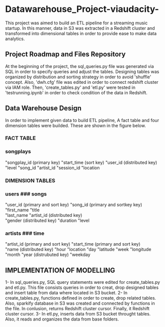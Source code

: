 # Datawarehouse_Project-viaudacity-

This project was aimed to build an ETL pipeline for a streaming music startup. In this manner, data in S3 was extracted in a Redshift cluster and transformed into dimensional tables in order to provide ease to make data analytics.


## Project Roadmap and Files Repository

At the beginning of the project, the sql_queries.py file was generated via SQL in order to specify queries and adjust the tables. Designing tables was organized by distribution and sorting strategy in order to avoid 'shuffle' concept. Also, 'dwh.cfg' file was edited in order to connect redshift cluster via IAM role. Then, 'create_tables.py' and 'etl.py' were tested in 'testrunning.ipynb' in order to check condition of the data in Redshift. 


## Data Warehouse Design

In order to implement given data to build ETL pipeline, A fact table and four dimension tables were builded. These are shown in the figure below.


### FACT TABLE

### songplays
"songplay_id (primary key)
"start_time  (sort key)
"user_id     (distributed key)
"level
"song_id
"artist_id
"session_id
"location


### DIMENSION TABLES

### users                              ### songs                
"user_id (primary and sort key)        "song_id   (primary and sortkey key)
"first_name                            "title    
"last_name                             "artist_id (distributed key)  
"gender  (distributed key)             "duration 
"level

### artists                           ### time
"artist_id (primary and sort key)     "start_time (primary and sort key)  
"name      (distributed key)          "hour
"location                             "day
"latitude                             "week
"longitude                            "month
                                      "year       (distrubuted key)
                                      "weekday


## IMPLEMENTATION OF MODELLING

1- In sql_queries.py, SQL query statements were edited for create_tables.py and etl.py. This file consists queries in order to creat, drop designed tables and insert table from data where located in S3 bucket.
2- In create_tables.py, functions defined in order to create, drop related tables. Also, sparkify database in S3 was created and connected by functions in the file. In conlusion, returns Redshift cluster cursor. Finally, it Redshift cluster cursor.
3- In etl.py, inserts data from S3 bucket throught tables. Also, it reads and organizes the data from base folders.
